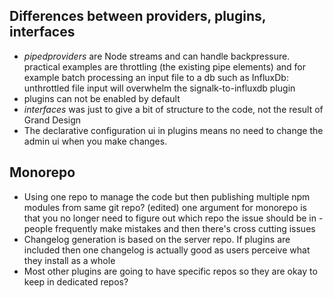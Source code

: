 ## Differences between providers, plugins, interfaces

- _pipedproviders_ are Node streams and can handle backpressure. practical examples are throttling (the existing pipe elements) and for example batch processing an input file to a db such as InfluxDb: unthrottled file input will overwhelm the signalk-to-influxdb plugin
- plugins can not be enabled by default
- _interfaces_ was just to give a bit of structure to the code, not the result of Grand Design
- The declarative configuration ui in plugins means no need to change the admin ui when you make changes.

## Monorepo

- Using one repo to manage the code but then publishing multiple npm modules from same git repo? (edited)
one argument for monorepo is that you no longer need to figure out which repo the issue should be in - people frequently make mistakes and then there's cross cutting issues
- Changelog generation is based on the server repo. If plugins are included then one changelog is actually good
as users perceive what they install as a whole
- Most other plugins are going to have specific repos so they are okay to keep in dedicated repos?
